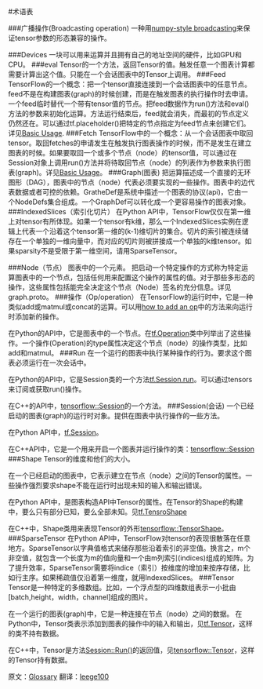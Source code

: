 #术语表

###广播操作(Broadcasting operation)
一种用[numpy-style broadcasting](http://docs.scipy.org/doc/numpy/user/basics.broadcasting.html)来保证tensor参数的形态兼容的操作。

###Devices
一块可以用来运算并且拥有自己的地址空间的硬件，比如GPU和CPU。
###eval
Tensor的一个方法，返回Tensor的值。触发任意一个图表计算都需要计算出这个值。只能在一个会话图表中的Tensor上调用。
###Feed
TensorFlow的一个概念：把一个tensor直接连接到一个会话图表中的任意节点。feed不是在构建图表(graph)的时候创建，而是在触发图表的执行操作时去申请。一个feed临时替代一个带有tensor值的节点。把feed数据作为run()方法和eval()方法的参数来初始化运算。方法运行结束后，feed就会消失，而最初的节点定义仍然还在。可以通过tf.placeholder()把特定的节点指定为feed节点来创建它们。详见[Basic Usage](https://github.com/jikexueyuanwiki/tensorflow-zh/blob/master/SOURCE/get_started/basic_usage.md).
###Fetch
TensorFlow中的一个概念：从一个会话图表中取回tensor。取回fetches的申请发生在触发执行图表操作的时候，而不是发生在建立图表的时候。如果要取回一个或多个节点（node）的tensor值，可以通过在Session对象上调用run()方法并将待取回节点（node）的列表作为参数来执行图表(graph)。详见[Basic Usage](https://github.com/jikexueyuanwiki/tensorflow-zh/blob/master/SOURCE/get_started/basic_usage.md)。
###Graph(图表)
把运算描述成一个直接的无环图形（DAG），图表中的节点（node）代表必须要实现的一些操作。图表中的边代表数据或者可控的依赖。GratheDef是系统中描述一个图表的协议(api)，它由一个NodeDefs集合组成。一个GraphDef可以转化成一个更容易操作的图表对象。
###IndexedSlices（索引化切片）
在Python API中，TensorFlow仅仅在第一维上对tensor有所体现。如果一个tensor有k维，那么一个IndexedSlices实例在逻辑上代表一个沿着这个tensor第一维的(k-1)维切片的集合。切片的索引被连续储存在一个单独的一维向量中，而对应的切片则被拼接成一个单独的k维tensor。如果sparsity不是受限于第一维空间，请用SparseTensor。

###Node（节点）
图表中的一个元素。
把启动一个特定操作的方式称为特定运算图表中的一个节点，包括任何用来配置这个操作的属性的值。对于那些多形态的操作，这些属性包括能完全决定这个节点（Node）签名的充分信息。详见graph.proto。
###操作（Op/operation）
在TensorFlow的运行时中，它是一种类似add或matmul或concat的运算。可以用[how to add an op](https://github.com/jikexueyuanwiki/tensorflow-zh/blob/master/SOURCE/how_tos/adding_an_op/index.md)中的方法来向运行时添加新的操作。

在Python的API中，它是图表中的一个节点。在[tf.Operation](https://github.com/jikexueyuanwiki/tensorflow-zh/blob/master/SOURCE/api_docs/python/framework.md#Operation)类中列举出了这些操作。一个操作(Operation)的type属性决定这个节点（node）的操作类型，比如add和matmul。
###Run
在一个运行的图表中执行某种操作的行为。要求这个图表必须运行在一次会话中。

在Python的API中，它是Session类的一个方法[tf.Session.run](https://github.com/jikexueyuanwiki/tensorflow-zh/blob/master/SOURCE/api_docs/python/client.md#Session)。可以通过tensors来订阅或获取run()操作。

在C++的API中，[tensorflow::Session](https://github.com/jikexueyuanwiki/tensorflow-zh/blob/master/SOURCE/api_docs/python/client.md#Session)的一个方法。
###Session(会话)
一个已经启动的图表(graph)的运行时对象。提供在图表中执行操作的一些方法。

在Python API中，[tf.Session](https://github.com/jikexueyuanwiki/tensorflow-zh/blob/master/SOURCE/api_docs/python/client.md#Session)。

在C++API中，它是一个用来开启一个图表并运行操作的类：[tensorflow::Session](https://github.com/jikexueyuanwiki/tensorflow-zh/blob/master/SOURCE/api_docs/cc/ClassSession.md)
###Shape
Tensor的维度和他们的大小。

在一个已经启动的图表中，它表示建立在节点（node）之间的Tensor的属性。一些操作强烈要求shape不能在运行时出现未知的输入和输出错误。

在Python API中，是图表构造API中Tensor的属性。在Tensor的Shape的构建中，要么只有部分已知，要么全部未知。见[tf.TensroShape](https://github.com/jikexueyuanwiki/tensorflow-zh/blob/master/SOURCE/api_docs/python/framework.md#TensorShape)

在C++中，Shape类用来表现Tensor的外形[tensorflow::TensorShape](https://github.com/jikexueyuanwiki/tensorflow-zh/blob/master/SOURCE/api_docs/cc/ClassTensorShape.md)。
###SparseTensor
在Python API中，TensorFlow对tensor的表现很散落在任意地方。SparseTensor以字典值格式来储存那些沿着索引的非空值。换言之，m个非空值，就包含一个长度为m的值向量和一个由m列索引(indices)组成的矩阵。为了提升效率，SparseTensor需要将indice（索引）按维度的增加来按序存储，比如行主序。如果稀疏值仅沿着第一维度，就用IndexedSlices。
###Tensor
Tensor是一种特定的多维数组。比如，一个浮点型的四维数组表示一小批由[batch,height，width，channel]组成的图片。

在一个运行的图表(graph)中，它是一种连接在节点（node）之间的数据。
在Python中，Tensor类表示添加到图表的操作中的输入和输出，见[tf.Tensor](https://github.com/jikexueyuanwiki/tensorflow-zh/blob/master/SOURCE/api_docs/python/framework.md#Tensor)，这样的类不持有数据。

在C++中，Tensor是方法[Session::Run()](https://github.com/jikexueyuanwiki/tensorflow-zh/blob/master/SOURCE/api_docs/cc/ClassSession.md)的返回值，见[tensorflow::Tensor](https://github.com/jikexueyuanwiki/tensorflow-zh/blob/master/SOURCE/api_docs/cc/ClassTensor.md)，这样的Tensor持有数据。

原文：[Glossary](https://github.com/tensorflow/tensorflow/blob/master/tensorflow/g3doc/resources/glossary.md) 翻译：[leege100](https://github.com/leege100)
